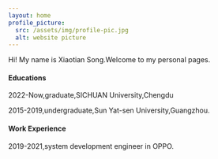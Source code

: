```yaml
---
layout: home
profile_picture:
  src: /assets/img/profile-pic.jpg
  alt: website picture
---
```


<p>
  Hi! My name is Xiaotian Song.Welcome to my personal pages.
</p>

#### Educations
2022-Now,graduate,SICHUAN University,Chengdu

2015-2019,undergraduate,Sun Yat-sen University,Guangzhou.

#### Work Experience
2019-2021,system development engineer in OPPO.
